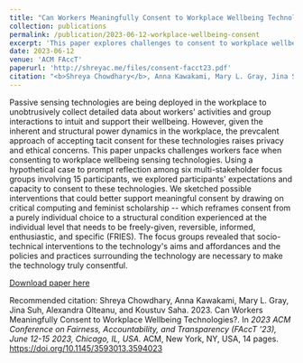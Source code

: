 ```yaml
---
title: "Can Workers Meaningfully Consent to Workplace Wellbeing Technologies?"
collection: publications
permalink: /publication/2023-06-12-workplace-wellbeing-consent
excerpt: 'This paper explores challenges to consent to workplace wellbeing sensing technologies and socio-technical interventions to support meaningful consent.'
date: 2023-06-12
venue: 'ACM FAccT'
paperurl: 'http://shreyac.me/files/consent-facct23.pdf'
citation: "<b>Shreya Chowdhary</b>, Anna Kawakami, Mary L. Gray, Jina Suh, Alexandra Olteanu, and Koustuv Saha. 2023. Can Workers Meaningfully Consent to Workplace Wellbeing Technologies?. In <i>2023 ACM Conference on Fairness, Accountability, and Transparency (FAccT '23), June 12-15 2023, Chicago, IL, USA.</i>. ACM, New York, NY, USA, 14 pages."
---
```

Passive sensing technologies are being deployed in the workplace to unobtrusively collect detailed data about workers' activities and group interactions to intuit and support their wellbeing. However, given the inherent and structural power dynamics in the workplace, the prevcalent approach of accepting tacit consent for these technologies raises privacy and ethical concerns. This paper unpacks challenges workers face when consenting to workplace wellbeing sensing technologies. Using a hypothetical case to prompt reflection among six multi-stakeholder focus groups involving 15 participants, we explored participants' expectations and capacity to consent to these technologies. We sketched possible interventions that could better support meaningful consent by drawing on critical computing and feminist scholarship -- which reframes consent from a purely individual choice to a structural condition experienced at the individual level that needs to be freely-given, reversible, informed, enthusiastic, and specific (FRIES). The focus groups revealed that socio-technical interventions to the technology's aims and affordances and the policies and practices surrounding the technology are necessary to make the technology truly consentful.

[Download paper here](http://academicpages.github.io/files/paper3.pdf)

Recommended citation: Shreya Chowdhary, Anna Kawakami, Mary L. Gray, Jina Suh, Alexandra Olteanu, and Koustuv Saha. 2023. Can Workers Meaningfully Consent to Workplace Wellbeing Technologies?. In <i>2023 ACM Conference on Fairness, Accountability, and Transparency (FAccT '23), June 12-15 2023, Chicago, IL, USA.</i> ACM, New York, NY, USA, 14 pages. https://doi.org/10.1145/3593013.3594023